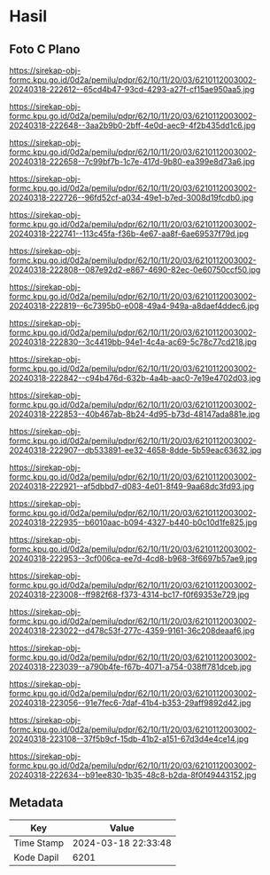 # Hasil

## Foto C Plano

https://sirekap-obj-formc.kpu.go.id/0d2a/pemilu/pdpr/62/10/11/20/03/6210112003002-20240318-222612--65cd4b47-93cd-4293-a27f-cf15ae950aa5.jpg

https://sirekap-obj-formc.kpu.go.id/0d2a/pemilu/pdpr/62/10/11/20/03/6210112003002-20240318-222648--3aa2b9b0-2bff-4e0d-aec9-4f2b435dd1c6.jpg

https://sirekap-obj-formc.kpu.go.id/0d2a/pemilu/pdpr/62/10/11/20/03/6210112003002-20240318-222658--7c99bf7b-1c7e-417d-9b80-ea399e8d73a6.jpg

https://sirekap-obj-formc.kpu.go.id/0d2a/pemilu/pdpr/62/10/11/20/03/6210112003002-20240318-222726--96fd52cf-a034-49e1-b7ed-3008d19fcdb0.jpg

https://sirekap-obj-formc.kpu.go.id/0d2a/pemilu/pdpr/62/10/11/20/03/6210112003002-20240318-222741--113c45fa-f36b-4e67-aa8f-6ae69537f79d.jpg

https://sirekap-obj-formc.kpu.go.id/0d2a/pemilu/pdpr/62/10/11/20/03/6210112003002-20240318-222808--087e92d2-e867-4690-82ec-0e60750ccf50.jpg

https://sirekap-obj-formc.kpu.go.id/0d2a/pemilu/pdpr/62/10/11/20/03/6210112003002-20240318-222819--6c7395b0-e008-49a4-949a-a8daef4ddec6.jpg

https://sirekap-obj-formc.kpu.go.id/0d2a/pemilu/pdpr/62/10/11/20/03/6210112003002-20240318-222830--3c4419bb-94e1-4c4a-ac69-5c78c77cd218.jpg

https://sirekap-obj-formc.kpu.go.id/0d2a/pemilu/pdpr/62/10/11/20/03/6210112003002-20240318-222842--c94b476d-632b-4a4b-aac0-7e19e4702d03.jpg

https://sirekap-obj-formc.kpu.go.id/0d2a/pemilu/pdpr/62/10/11/20/03/6210112003002-20240318-222853--40b467ab-8b24-4d95-b73d-48147ada881e.jpg

https://sirekap-obj-formc.kpu.go.id/0d2a/pemilu/pdpr/62/10/11/20/03/6210112003002-20240318-222907--db533891-ee32-4658-8dde-5b59eac63632.jpg

https://sirekap-obj-formc.kpu.go.id/0d2a/pemilu/pdpr/62/10/11/20/03/6210112003002-20240318-222921--af5dbbd7-d083-4e01-8f49-9aa68dc3fd93.jpg

https://sirekap-obj-formc.kpu.go.id/0d2a/pemilu/pdpr/62/10/11/20/03/6210112003002-20240318-222935--b6010aac-b094-4327-b440-b0c10d1fe825.jpg

https://sirekap-obj-formc.kpu.go.id/0d2a/pemilu/pdpr/62/10/11/20/03/6210112003002-20240318-222953--3cf006ca-ee7d-4cd8-b968-3f6697b57ae9.jpg

https://sirekap-obj-formc.kpu.go.id/0d2a/pemilu/pdpr/62/10/11/20/03/6210112003002-20240318-223008--ff982f68-f373-4314-bc17-f0f69353e729.jpg

https://sirekap-obj-formc.kpu.go.id/0d2a/pemilu/pdpr/62/10/11/20/03/6210112003002-20240318-223022--d478c53f-277c-4359-9161-36c208deaaf6.jpg

https://sirekap-obj-formc.kpu.go.id/0d2a/pemilu/pdpr/62/10/11/20/03/6210112003002-20240318-223039--a790b4fe-f67b-4071-a754-038ff781dceb.jpg

https://sirekap-obj-formc.kpu.go.id/0d2a/pemilu/pdpr/62/10/11/20/03/6210112003002-20240318-223056--91e7fec6-7daf-41b4-b353-29aff9892d42.jpg

https://sirekap-obj-formc.kpu.go.id/0d2a/pemilu/pdpr/62/10/11/20/03/6210112003002-20240318-223108--37f5b9cf-15db-41b2-a151-67d3d4e4ce14.jpg

https://sirekap-obj-formc.kpu.go.id/0d2a/pemilu/pdpr/62/10/11/20/03/6210112003002-20240318-222634--b91ee830-1b35-48c8-b2da-8f0f49443152.jpg


## Metadata

| Key        | Value               |
| ---------- | ------------------- |
| Time Stamp | 2024-03-18 22:33:48 |
| Kode Dapil | 6201                |



